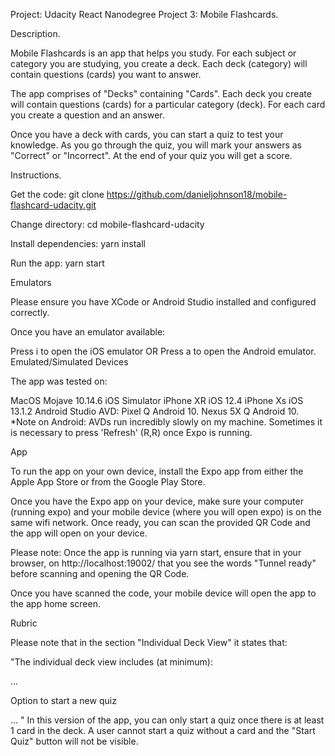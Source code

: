 Project: Udacity React Nanodegree Project 3: Mobile Flashcards.

Description.

Mobile Flashcards is an app that helps you study. For each subject or category you are studying, you create a deck. Each deck (category) will contain questions (cards) you want to answer.

The app comprises of "Decks" containing "Cards". Each deck you create will contain questions (cards) for a particular category (deck). For each card you create a question and an answer.

Once you have a deck with cards, you can start a quiz to test your knowledge. As you go through the quiz, you will mark your answers as "Correct" or "Incorrect". At the end of your quiz you will get a score.

Instructions.

Get the code: git clone https://github.com/danieljohnson18/mobile-flashcard-udacity.git

Change directory: cd mobile-flashcard-udacity

Install dependencies: yarn install

Run the app: yarn start

Emulators

Please ensure you have XCode or Android Studio installed and configured correctly.

Once you have an emulator available:

Press i to open the iOS emulator OR Press a to open the Android emulator. Emulated/Simulated Devices

The app was tested on:

MacOS Mojave 10.14.6 iOS Simulator iPhone XR iOS 12.4 iPhone Xs iOS 13.1.2 Android Studio AVD: Pixel Q Android 10. Nexus 5X Q Android 10. *Note on Android: AVDs run incredibly slowly on my machine. Sometimes it is necessary to press 'Refresh' (R,R) once Expo is running.

App

To run the app on your own device, install the Expo app from either the Apple App Store or from the Google Play Store.

Once you have the Expo app on your device, make sure your computer (running expo) and your mobile device (where you will open expo) is on the same wifi network. Once ready, you can scan the provided QR Code and the app will open on your device.

Please note: Once the app is running via yarn start, ensure that in your browser, on http://localhost:19002/ that you see the words "Tunnel ready" before scanning and opening the QR Code.

Once you have scanned the code, your mobile device will open the app to the app home screen.

Rubric

Please note that in the section "Individual Deck View" it states that:

"The individual deck view includes (at minimum):

...

Option to start a new quiz

... " In this version of the app, you can only start a quiz once there is at least 1 card in the deck. A user cannot start a quiz without a card and the "Start Quiz" button will not be visible.